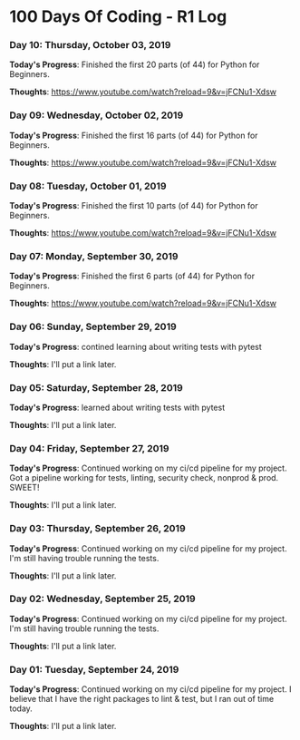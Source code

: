 # 100 Days Of Coding - R1 Log

### Day 10: Thursday, October 03, 2019

**Today's Progress**:  Finished the first 20 parts (of 44) for Python for Beginners.

**Thoughts**:  https://www.youtube.com/watch?reload=9&v=jFCNu1-Xdsw

### Day 09: Wednesday, October 02, 2019

**Today's Progress**:  Finished the first 16 parts (of 44) for Python for Beginners.

**Thoughts**:  https://www.youtube.com/watch?reload=9&v=jFCNu1-Xdsw

### Day 08: Tuesday, October 01, 2019

**Today's Progress**:  Finished the first 10 parts (of 44) for Python for Beginners.

**Thoughts**:  https://www.youtube.com/watch?reload=9&v=jFCNu1-Xdsw

### Day 07: Monday, September 30, 2019

**Today's Progress**:  Finished the first 6 parts (of 44) for Python for Beginners.

**Thoughts**:  https://www.youtube.com/watch?reload=9&v=jFCNu1-Xdsw

### Day 06: Sunday, September 29, 2019

**Today's Progress**:  contined learning about writing tests with pytest

**Thoughts**:  I'll put a link later.

### Day 05: Saturday, September 28, 2019

**Today's Progress**:  learned about writing tests with pytest

**Thoughts**:  I'll put a link later.

### Day 04: Friday, September 27, 2019

**Today's Progress**:  Continued working on my ci/cd pipeline for my project.  Got a pipeline working for tests, linting, security check, nonprod & prod.  SWEET!

**Thoughts**:  I'll put a link later.

### Day 03: Thursday, September 26, 2019

**Today's Progress**:  Continued working on my ci/cd pipeline for my project.  I'm still having trouble running the tests.

**Thoughts**:  I'll put a link later.

### Day 02: Wednesday, September 25, 2019

**Today's Progress**:  Continued working on my ci/cd pipeline for my project.  I'm still having trouble running the tests.

**Thoughts**:  I'll put a link later.

### Day 01: Tuesday, September 24, 2019

**Today's Progress**:  Continued working on my ci/cd pipeline for my project.  I believe that I have the right packages to lint & test, but I ran out of time today.

**Thoughts**:  I'll put a link later.
